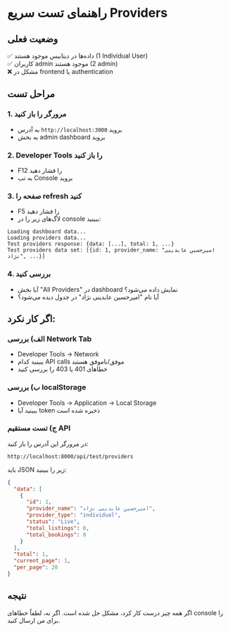 # راهنمای تست سریع Providers

## وضعیت فعلی
✅ داده‌ها در دیتابیس موجود هستند (1 Individual User)  
✅ کاربران admin موجود هستند (2 admin)  
❌ مشکل در frontend یا authentication  

## مراحل تست

### 1. مرورگر را باز کنید
- به آدرس `http://localhost:3000` بروید
- به بخش admin dashboard بروید

### 2. Developer Tools را باز کنید
- F12 را فشار دهید
- به تب Console بروید

### 3. صفحه را refresh کنید
- F5 را فشار دهید
- لاگ‌های زیر را در console ببینید:

```
Loading dashboard data...
Loading providers data...
Test providers response: {data: [...], total: 1, ...}
Test providers data set: [{id: 1, provider_name: "امیرحسین عابدینی نژاد", ...}]
```

### 4. بررسی کنید
- آیا بخش "All Providers" در dashboard نمایش داده می‌شود؟
- آیا نام "امیرحسین عابدینی نژاد" در جدول دیده می‌شود؟

## اگر کار نکرد:

### الف) بررسی Network Tab
- Developer Tools → Network
- ببینید کدام API calls موفق/ناموفق هستند
- خطاهای 401 یا 403 را بررسی کنید

### ب) بررسی localStorage
- Developer Tools → Application → Local Storage
- ببینید آیا token ذخیره شده است

### ج) تست مستقیم API
در مرورگر این آدرس را باز کنید:
```
http://localhost:8000/api/test/providers
```

باید JSON زیر را ببینید:
```json
{
  "data": [
    {
      "id": 1,
      "provider_name": "امیرحسین عابدینی نژاد",
      "provider_type": "individual",
      "status": "Live",
      "total_listings": 0,
      "total_bookings": 0
    }
  ],
  "total": 1,
  "current_page": 1,
  "per_page": 20
}
```

## نتیجه
اگر همه چیز درست کار کرد، مشکل حل شده است. اگر نه، لطفاً خطاهای console را برای من ارسال کنید.
